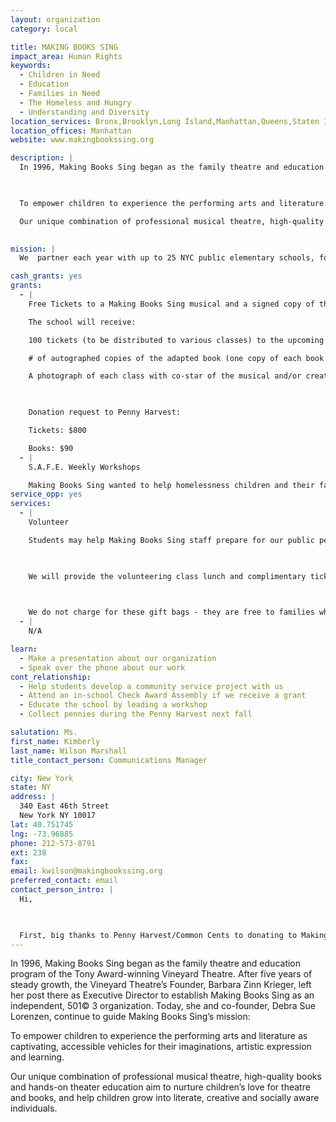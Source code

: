 ```yaml
---
layout: organization
category: local

title: MAKING BOOKS SING
impact_area: Human Rights
keywords: 
  - Children in Need
  - Education
  - Families in Need
  - The Homeless and Hungry
  - Understanding and Diversity
location_services: Bronx,Brooklyn,Long Island,Manhattan,Queens,Staten Island,Greater New York
location_offices: Manhattan
website: www.makingbookssing.org

description: |
  In 1996, Making Books Sing began as the family theatre and education program of the Tony Award-winning Vineyard Theatre. After five years of steady growth, the Vineyard Theatre’s Founder, Barbara Zinn Krieger, left her post there as Executive Director to establish Making Books Sing as an independent, 501© 3 organization.  Today, she and co-founder, Debra Sue Lorenzen, continue to guide Making Books Sing’s mission:

  

  To empower children to experience the performing arts and literature as captivating, accessible vehicles for their imaginations, artistic expression and learning. 

  Our unique combination of professional musical theatre, high-quality books and hands-on theater education aim to nurture children’s love for theatre and books, and help children grow into literate, creative and socially aware individuals.

  
mission: |
  We  partner each year with up to 25 NYC public elementary schools, four homeless shelters for families, and cultural organizations around the city. Our educational programs reach more than 5,000 children and families each year, while our theatre audiences exceed 12,000 in a four-borough tour across New York.

cash_grants: yes
grants: 
  - |
    Free Tickets to a Making Books Sing musical and a signed copy of the adapted book connected to the musical, per class. The tickets will be given to a worthy NYC school who can not afford tickets to the performance. 

    The school will receive:

    100 tickets (to be distributed to various classes) to the upcoming Making Books Sing musical.

    # of autographed copies of the adapted book (one copy of each book will be given to each class).

    A photograph of each class with co-star of the musical and/or creators of the Making Books Sing musical.

    

    Donation request to Penny Harvest:

    Tickets: $800

    Books: $90
  - |
    S.A.F.E. Weekly Workshops

    Making Books Sing wanted to help homelessness children and their families.  In 2007, we gave voice to this group by creating a full-scale musical about a homeless mother and child.  12,000 children attended the show and more than 100 homeless children and their families attended as our guests.  It was one of our best shows ever!.  In 2008, Making Books Sing piloted a far more extensive program, entitled S.A.F.E (which stands for Shelters, Art, Families and Education). The idea was that a series of art workshops at each shelter would create a safe, nurturing environment that fosters self-expression, literacy development, team building and hope.  A grant of $1000 will help us have 4 workshops- in each shelter. By developing books into plays and musicals, and creating props and visual arts to support the play, students experience the fun and stress relief inherent in making art, while reinforcing reading/writing skills and other important skills (artistic thinking, problem solving, relating to an audience, team building and supporting your peers, etc).  Additionally, field trips to cultural institutions throughout New York City help these students to explore and enjoy New York City.
service_opp: yes
services: 
  - |
    Volunteer 

    Students may help Making Books Sing staff prepare for our public performances by creating gift bags for our ticket buyers at each performance. Each season we prepare 500 gift bags with fun-filled family items including magazines, coupons, toys, posters and other cool items. We request one (1) class to volunteer two hours of their time to prepare the gift bags. The volunteer opportunity will take place in early-mid January before our performances begin.

    

    We will provide the volunteering class lunch and complimentary tickets for them and their parents to see one of the public performances.

    

    We do not charge for these gift bags - they are free to families who have purchased tickets to our amazing musical!
  - |
    N/A

learn: 
  - Make a presentation about our organization
  - Speak over the phone about our work
cont_relationship: 
  - Help students develop a community service project with us
  - Attend an in-school Check Award Assembly if we receive a grant
  - Educate the school by leading a workshop
  - Collect pennies during the Penny Harvest next fall

salutation: Ms.
first_name: Kimberly
last_name: Wilson Marshall
title_contact_person: Communications Manager

city: New York
state: NY
address: |
  340 East 46th Street  
  New York NY 10017
lat: 40.751745
lng: -73.96885
phone: 212-573-8791
ext: 238
fax: 
email: kwilson@makingbookssing.org
preferred_contact: email
contact_person_intro: |
  Hi,

  

  First, big thanks to Penny Harvest/Common Cents to donating to Making Books Sing last year! We are so thankful for choosing to support our education programs and theatre productions. We look forward to Penny Harvest to supporting us again and help provide a worthy school of students enjoy the magic of theatre and performance! We also look forward to hosting a cool class at our offices to help us prepare for our next big production!
---
```

In 1996, Making Books Sing began as the family theatre and education program of the Tony Award-winning Vineyard Theatre. After five years of steady growth, the Vineyard Theatre’s Founder, Barbara Zinn Krieger, left her post there as Executive Director to establish Making Books Sing as an independent, 501© 3 organization.  Today, she and co-founder, Debra Sue Lorenzen, continue to guide Making Books Sing’s mission:



To empower children to experience the performing arts and literature as captivating, accessible vehicles for their imaginations, artistic expression and learning. 

Our unique combination of professional musical theatre, high-quality books and hands-on theater education aim to nurture children’s love for theatre and books, and help children grow into literate, creative and socially aware individuals.

